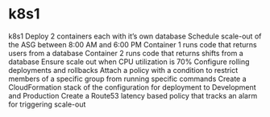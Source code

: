 # k8s1
k8s1
Deploy 2 containers each with it’s own database
Schedule scale-out of the ASG between 8:00 AM and 6:00 PM
Container 1 runs code that returns users from a database
Container 2 runs code that returns shifts from a database
Ensure scale out when CPU utilization is 70%
Configure rolling deployments and rollbacks
Attach a policy with a condition to restrict members of a specific group from running specific commands
Create a CloudFormation stack of the configuration for deployment to Development and Production
Create a Route53 latency based policy that tracks an alarm for triggering scale-out

